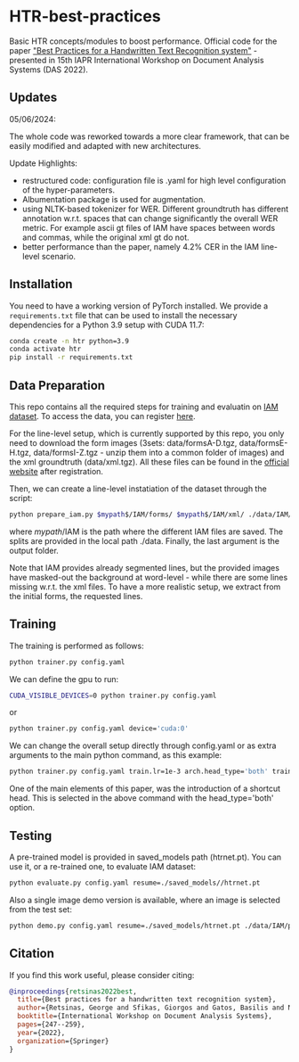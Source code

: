 # HTR-best-practices

Basic HTR concepts/modules to boost performance. Official code for the paper ["Best Practices for a Handwritten Text Recognition system"](https://arxiv.org/abs/2404.11339) - presented in 15th IAPR International Workshop on Document Analysis Systems (DAS 2022).


## Updates 

05/06/2024: 

The whole code was reworked towards a more clear framework, that can be easily modified and adapted with new architectures.

Update Highlights:
- restructured code: configuration file is .yaml for high level configuration of the hyper-parameters.
- Albumentation package is used for augmentation.
- using NLTK-based tokenizer for WER. Different groundtruth has different annotation w.r.t. spaces that can change significantly the overall WER metric. For example ascii gt files of IAM have spaces between words and commas, while the original xml gt do not. 
- better performance than the paper, namely 4.2% CER in the IAM line-level scenario.



## Installation

You need to have a working version of PyTorch installed. We provide a `requirements.txt` file that can be used to install the necessary dependencies for a Python 3.9 setup with CUDA 11.7:

```bash
conda create -n htr python=3.9
conda activate htr
pip install -r requirements.txt
```

## Data Preparation

This repo contains all the required steps for training and evaluatin on [IAM dataset](https://fki.tic.heia-fr.ch/databases/iam-handwriting-database). To access the data, you can register [here](https://fki.tic.heia-fr.ch/register).

For the line-level setup, which is currently supported by this repo, you only need to download the form images (3sets: data/formsA-D.tgz, data/formsE-H.tgz, data/formsI-Z.tgz - unzip them into a common folder of images) and the xml groundtruth (data/xml.tgz). All these files can be found in the [official website](https://fki.tic.heia-fr.ch/databases/download-the-iam-handwriting-database) after registration.

Then, we can create a line-level instatiation of the dataset through the script:
```bash
python prepare_iam.py $mypath$/IAM/forms/ $mypath$/IAM/xml/ ./data/IAM/splits/ ./data/IAM/processed_lines
```

where $mypath$/IAM is the path where the different IAM files are saved. The splits are provided in the local path ./data. Finally, the last argument is the output folder.

Note that IAM provides already segmented lines, but the provided images have masked-out the background at word-level - while there are some lines missing w.r.t. the xml files. To have a more realistic setup, we extract from the initial forms, the requested lines.

## Training

The training is performed as follows:
```bash
python trainer.py config.yaml
```

We can define the gpu to run: 
```bash
CUDA_VISIBLE_DEVICES=0 python trainer.py config.yaml
```
or 
```bash
python trainer.py config.yaml device='cuda:0'
```

We can change the overall setup directly through config.yaml or as extra arguments to the main python command, as this example:
```bash
python trainer.py config.yaml train.lr=1e-3 arch.head_type='both' train.num_epochs=800
```

One of the main elements of this paper, was the introduction of a shortcut head. This is selected in the above command with the head_type='both' option.


## Testing

A pre-trained model is provided in saved_models path (htrnet.pt). You can use it, or a re-trained one, to evaluate IAM dataset:
```bash
python evaluate.py config.yaml resume=./saved_models//htrnet.pt 
```

Also a single image demo version is available, where an image is selected from the test set:
```bash
python demo.py config.yaml resume=./saved_models/htrnet.pt ./data/IAM/processed_lines/test/c04-165-05.png
```

## Citation
If you find this work useful, please consider citing:

```bibtex
@inproceedings{retsinas2022best,
  title={Best practices for a handwritten text recognition system},
  author={Retsinas, George and Sfikas, Giorgos and Gatos, Basilis and Nikou, Christophoros},
  booktitle={International Workshop on Document Analysis Systems},
  pages={247--259},
  year={2022},
  organization={Springer}
}
```

